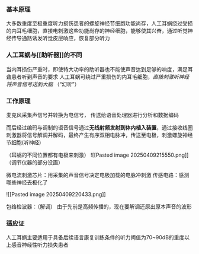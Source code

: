### 基本原理
大多数重度至极重度听力损伤患者的螺旋神经节细胞功能尚存，人工耳蜗绕过受损的内耳毛细胞，直接电刺激这些功能尚存的神经细胞，能够使其兴奋，通过听觉神经传导通路诱发听觉皮层响应，恢复部分听力



### 人工耳蜗与[[助听器]]的不同
当内耳损伤严重时，即使特大功率的助听器也不能使声音达到足够的响度，满足耳聋患者听到声音的要求
人工耳蜗可绕过严重损伤的内耳毛细胞，*直接刺激听神经将声音信号送到大脑* （“幻听”）


### 工作原理
麦克风采集声信号并转换为电信号，
传送给语音处理器进行分析和数据编码

而后经过编码与调制的语音信号通过**无线射频发射到体内植入装置**，通过接收线圈刺激器将信号解调并解码，最终产生有序双相电脉冲，传送至电极，刺激螺旋神经节细胞(听神经)

（耳蜗的不同位置都有电极来刺激）
![[Pasted image 20250409215550.png]]
（调节仪器的部分没画）

微电流刺激芯片：用采集的声音信号决定电极加载的电脉冲刺激
传感电路：感测哪些神经去极化了


![[Pasted image 20250409220433.png]]

包络检波器：（解调）
由于先前是高频传播的，现在要解调还原出原本声音的波形


### 适应证
人工耳蜗主要适用于具备后续语言康复训练条件的听力阈值为70~90dB的重度以上感音神经性听力损失患者